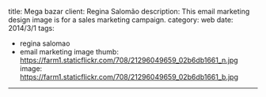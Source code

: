 title: Mega bazar
client: Regina Salomão
description: This email marketing design image is for a sales marketing campaign.
category: web
date: 2014/3/1
tags: 
- regina salomao
- email marketing image
thumb: https://farm1.staticflickr.com/708/21296049659_02b6db1661_n.jpg
image: https://farm1.staticflickr.com/708/21296049659_02b6db1661_b.jpg
---
